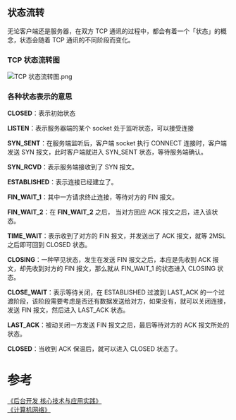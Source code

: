 ## 状态流转

无论客户端还是服务器，在双方 TCP 通讯的过程中，都会有着一个「状态」的概念，状态会随着 TCP 通讯的不同阶段而变化。

### TCP 状态流转图
![TCP 状态流转图.png](http://om6ayrafu.bkt.clouddn.com/post/understand-tcp-udp/DB900F916ECD267746706FEA8DF682CD.png)

### 各种状态表示的意思

**CLOSED**：表示初始状态

**LISTEN**：表示服务器端的某个 socket 处于监听状态，可以接受连接

**SYN_SENT**：在服务端监听后，客户端 socket 执行 CONNECT 连接时，客户端发送 SYN 报文，此时客户端就进入 SYN_SENT 状态，等待服务端确认。

**SYN_RCVD**：表示服务端接收到了 SYN 报文。

**ESTABLISHED**：表示连接已经建立了。

**FIN_WAIT_1**：其中一方请求终止连接，等待对方的 FIN 报文。

**FIN_WAIT_2**：在 **FIN_WAIT_2** 之后， 当对方回应 ACK 报文之后，进入该状态。

**TIME_WAIT**：表示收到了对方的 FIN 报文，并发送出了 ACK 报文，就等 2MSL 之后即可回到 CLOSED 状态。

**CLOSING**：一种罕见状态，发生在发送 FIN 报文之后，本应是先收到 ACK 报文，却先收到对方的 FIN 报文，那么就从 FIN_WAIT_1 的状态进入 CLOSING 状态。

**CLOSE_WAIT**：表示等待关闭，在 ESTABLISHED 过渡到 LAST_ACK 的一个过渡阶段，该阶段需要考虑是否还有数据发送给对方，如果没有，就可以关闭连接，发送 FIN 报文，然后进入 LAST_ACK 状态。

**LAST_ACK**：被动关闭一方发送 FIN 报文之后，最后等待对方的 ACK 报文所处的状态。

**CLOSED**：当收到 ACK 保温后，就可以进入 CLOSED 状态了。

# 参考
[《后台开发 核心技术与应用实践》](https://book.douban.com/subject/26850616/)    
[《计算机网络》](https://book.douban.com/subject/2970300/)